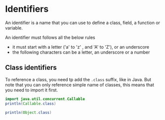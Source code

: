 # Identifiers

An identifier is a name that you can use to define a class, field, a function or variable.

An identifier must follows all the below rules

- it must start with a letter ('a' to 'z' , and 'A' to 'Z'), or an underscore
- the following characters can be a letter, an underscore or a number

## Class identifiers

To reference a class, you need tp add the `.class` suffix, like in Java.
But note that you can only reference simple name of classes, this means that you need to import it first.

```java
import java.util.concurrent.Callable
println(Callable.class)

println(Object.class)
```
